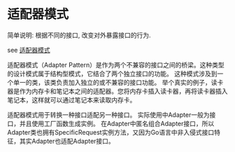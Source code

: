 # 适配器模式

简单说明: 根据不同的接口, 改变对外暴露接口的行为.

see [适配器模式](https://www.runoob.com/design-pattern/adapter-pattern.html)

适配器模式（Adapter Pattern）是作为两个不兼容的接口之间的桥梁。这种类型的设计模式属于结构型模式，它结合了两个独立接口的功能。
这种模式涉及到一个单一的类，该类负责加入独立的或不兼容的接口功能。
举个真实的例子，读卡器是作为内存卡和笔记本之间的适配器。您将内存卡插入读卡器，再将读卡器插入笔记本，这样就可以通过笔记本来读取内存卡。


适配器模式用于转换一种接口适配另一种接口。
实际使用中Adapter一般为接口，并且使用工厂函数生成实例。
在Adapter中匿名组合Adapter接口，所以Adapter类也拥有SpecificRequest实例方法，又因为Go语言中非入侵式接口特征，其实Adapter也适配Adapter接口。
